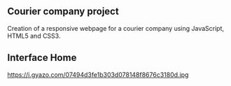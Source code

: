 ## Courier company project
Creation of a responsive webpage for a courier company using JavaScript, HTML5 and CSS3.

## Interface Home
https://i.gyazo.com/07494d3fe1b303d078148f8676c3180d.jpg
